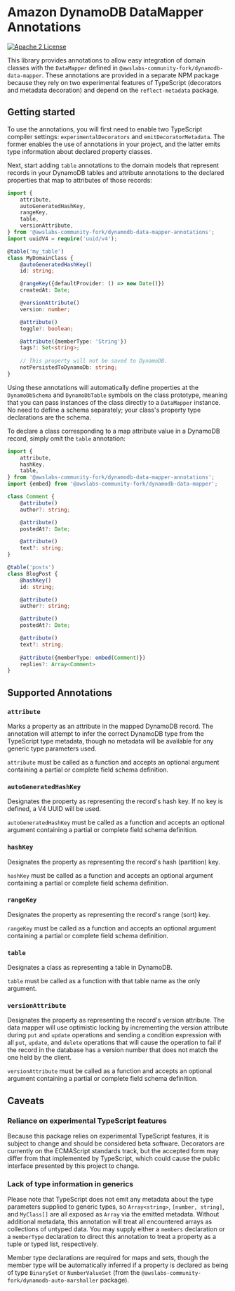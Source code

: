 # Amazon DynamoDB DataMapper Annotations

[![Apache 2 License](https://img.shields.io/github/license/awslabs/dynamodb-data-mapper-js.svg?style=flat)](http://aws.amazon.com/apache-2-0/)

This library provides annotations to allow easy integration of domain classes
with the `DataMapper` defined in `@awslabs-community-fork/dynamodb-data-mapper`. These annotations
are provided in a separate NPM package because they rely on two experimental
features of TypeScript (decorators and metadata decoration) and depend on the
`reflect-metadata` package.

## Getting started

To use the annotations, you will first need to enable two TypeScript compiler
settings: `experimentalDecorators` and `emitDecoratorMetadata`. The former
enables the use of annotations in your project, and the latter emits type
information about declared property classes.

Next, start adding `table` annotations to the domain models that represent
records in your DynamoDB tables and attribute annotations to the declared
properties that map to attributes of those records:

```typescript
import {
    attribute,
    autoGeneratedHashKey,
    rangeKey,
    table,
    versionAttribute,
} from '@awslabs-community-fork/dynamodb-data-mapper-annotations';
import uuidV4 = require('uuid/v4');

@table('my_table')
class MyDomainClass {
    @autoGeneratedHashKey()
    id: string;

    @rangeKey({defaultProvider: () => new Date()})
    createdAt: Date;

    @versionAttribute()
    version: number;

    @attribute()
    toggle?: boolean;

    @attribute({memberType: 'String'})
    tags?: Set<string>;
    
    // This property will not be saved to DynamoDB.
    notPersistedToDynamoDb: string;
}
```

Using these annotations will automatically define properties at the
`DynamoDbSchema` and `DynamoDbTable` symbols on the class prototype, meaning
that you can pass instances of the class directly to a `DataMapper` instance. No
need to define a schema separately; your class's property type declarations are
the schema.

To declare a class corresponding to a map attribute value in a DynamoDB record,
simply omit the `table` annotation:

```typescript
import {
    attribute, 
    hashKey,
    table,
} from '@awslabs-community-fork/dynamodb-data-mapper-annotations';
import {embed} from '@awslabs-community-fork/dynamodb-data-mapper';

class Comment {
    @attribute()
    author?: string;

    @attribute()
    postedAt?: Date;

    @attribute()
    text?: string;
}

@table('posts')
class BlogPost {
    @hashKey()
    id: string;

    @attribute()
    author?: string;

    @attribute()
    postedAt?: Date;

    @attribute()
    text?: string;
    
    @attribute({memberType: embed(Comment)})
    replies?: Array<Comment>
}
```

## Supported Annotations

### `attribute`

Marks a property as an attribute in the mapped DynamoDB record. The annotation
will attempt to infer the correct DynamoDB type from the TypeScript type
metadata, though no metadata will be available for any generic type parameters
used.

`attribute` must be called as a function and accepts an optional argument
containing a partial or complete field schema definition.

### `autoGeneratedHashKey`

Designates the property as representing the record's hash key. If no key is
defined, a V4 UUID will be used.

`autoGeneratedHashKey` must be called as a function and accepts an optional
argument containing a partial or complete field schema definition.

### `hashKey`

Designates the property as representing the record's hash (partition) key.

`hashKey` must be called as a function and accepts an optional argument
containing a partial or complete field schema definition.

### `rangeKey`

Designates the property as representing the record's range (sort) key.

`rangeKey` must be called as a function and accepts an optional argument
containing a partial or complete field schema definition.

### `table`

Designates a class as representing a table in DynamoDB.

`table` must be called as a function with that table name as the only argument.

### `versionAttribute`

Designates the property as representing the record's version attribute. The data
mapper will use optimistic locking by incrementing the version attribute during
`put` and `update` operations and sending a condition expression with all `put`,
`update`, and `delete` operations that will cause the operation to fail if the
record in the database has a version number that does not match the one held by
the client.

`versionAttribute` must be called as a function and accepts an optional argument
containing a partial or complete field schema definition.

## Caveats

### Reliance on experimental TypeScript features

Because this package relies on experimental TypeScript features, it is subject
to change and should be considered beta software. Decorators are currently on
the ECMAScript standards track, but the accepted form may differ from that
implemented by TypeScript, which could cause the public interface presented by
this project to change.

### Lack of type information in generics

Please note that TypeScript does not emit any metadata about the type parameters
supplied to generic types, so `Array<string>`, `[number, string]`, and 
`MyClass[]` are all exposed as `Array` via the emitted metadata. Without
additional metadata, this annotation will treat all encountered arrays as
collections of untyped data. You may supply either a `members` declaration or a
`memberType` declaration to direct this annotation to treat a property as a
tuple or typed list, respectively.

Member type declarations are required for maps and sets, though the member type
will be automatically inferred if a property is declared as being of type
`BinarySet` or `NumberValueSet` (from the `@awslabs-community-fork/dynamodb-auto-marshaller`
package).
